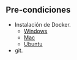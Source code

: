 ##  Pre-condiciones

* Instalación de Docker.
    * [Windows](https://docs.docker.com/engine/installation/windows/)
    * [Mac](https://docs.docker.com/engine/installation/mac/)
    * [Ubuntu](https://docs.docker.com/engine/installation/linux/ubuntulinux/)
* git.
